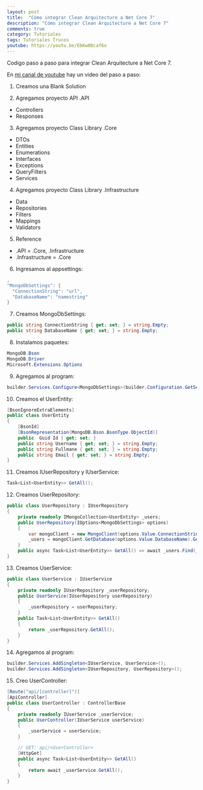```yaml
---
layout: post
title:  "Cómo integrar Clean Arquitecture a Net Core 7"
description: "Cómo integrar Clean Arquitecture a Net Core 7"
comments: true
category: Tutoriales
tags: Tutoriales Trucos
youtube: https://youtu.be/EbKw0Dcaf6o
---
```

Codigo paso a paso para integrar Clean Arquitecture a Net Core 7.

En <a target="_blank" href="{{ page.youtube }}">mi canal de youtube</a> hay un video del paso a paso:

1. Creamos una Blank Solution

2. Agregamos proyecto API .API
- Controllers
- Responses
  
3. Agregamos proyecto Class Library .Core
- DTOs
- Entities
- Enumerations
- Interfaces
- Exceptions
- QueryFilters
- Services
  
4. Agregamos proyecto Class Library .Infrastructure
- Data
- Repositories
- Filters
- Mappings
- Validators

5. Reference
- .API = .Core, .Infrastructure
- .Infrastructure = .Core

6. Ingresamos al appsettings:
```C#
,
"MongoDbSettings": {
  "ConnectionString": "url",
  "DatabaseName": "namestring"
}
```
7. Creamos MongoDbSettings:
```C#
public string ConnectionString { get; set; } = string.Empty;
public string DatabaseName { get; set; } = string.Empty;
```

8. Instalamos paquetes:
```C#
MongoDB.Bson
MongoDB.Driver
Microsoft.Extensions.Options
```

9. Agregamos al program:
```C#
builder.Services.Configure<MongoDbSettings>(builder.Configuration.GetSection(nameof(MongoDbSettings)));
```

10. Creamos el UserEntity:
```C#
[BsonIgnoreExtraElements]
public class UserEntity
{
    [BsonId]
    [BsonRepresentation(MongoDB.Bson.BsonType.ObjectId)]
    public  Guid Id { get; set; }
    public string Username { get; set; } = string.Empty;
    public string Fullmane { get; set; } = string.Empty;
    public string Email { get; set; } = string.Empty;
}
```

11. Creamos IUserRepository y IUserService:
```C#
Task<List<UserEntity>> GetAll();
```

12. Creamos UserRepository:
```C#
public class UserRepository : IUserRepository
{
    private readonly IMongoCollection<UserEntity> _users;
    public UserRepository(IOptions<MongoDbSettings> options)
    {
        var mongoClient = new MongoClient(options.Value.ConnectionString);
        _users = mongoClient.GetDatabase(options.Value.DatabaseName).GetCollection<UserEntity>("users");
    }
    public async Task<List<UserEntity>> GetAll() => await _users.Find(_ => true).ToListAsync();
}
```

13. Creamos UserService:
```C#
public class UserService : IUserService
{
    private readonly IUserRepository _userRepository;
    public UserService(IUserRepository userRepository)
    {
        _userRepository = userRepository;
    }
    public Task<List<UserEntity>> GetAll()
    {
        return _userRepository.GetAll();
    }
}
```

14. Agregamos al program:
```C#
builder.Services.AddSingleton<IUserService, UserService>();
builder.Services.AddSingleton<IUserRepository, UserRepository>();
```

15. Creo UserController:
```C#
[Route("api/[controller]")]
[ApiController]
public class UserController : ControllerBase
{
    private readonly IUserService _userService;
    public UserController(IUserService userService)
    {
        _userService = userService;
    }

    // GET: api/<UserController>
    [HttpGet]
    public async Task<List<UserEntity>> GetAll()
    {
        return await _userService.GetAll();
    }
}
```
